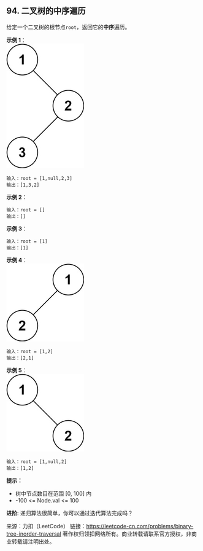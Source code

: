 ## 94. 二叉树的中序遍历

给定一个二叉树的根节点`root`，返回它的**中序**遍历。<br>

**示例 1**：<br>
![avatar](inorder_1.jpg)
```
输入：root = [1,null,2,3]
输出：[1,3,2]
```
**示例 2**：<br>
```
输入：root = []
输出：[]
```
**示例 3**：<br>
```
输入：root = [1]
输出：[1]
```
**示例 4**：<br>
![avatar](inorder_5.jpg)
```
输入：root = [1,2]
输出：[2,1]
```
**示例 5**：<br>
![avatar](inorder_4.jpg)
```
输入：root = [1,null,2]
输出：[1,2]
```

**提示：**
* 树中节点数目在范围 [0, 100] 内
* -100 <= Node.val <= 100
 

**进阶**: 递归算法很简单，你可以通过迭代算法完成吗？

来源：力扣（LeetCode）
链接：https://leetcode-cn.com/problems/binary-tree-inorder-traversal
著作权归领扣网络所有。商业转载请联系官方授权，非商业转载请注明出处。